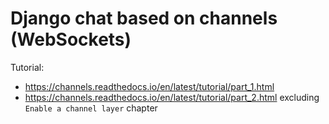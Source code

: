 # Django chat based on channels (WebSockets)
Tutorial:
* https://channels.readthedocs.io/en/latest/tutorial/part_1.html
* https://channels.readthedocs.io/en/latest/tutorial/part_2.html excluding `Enable a channel layer` chapter
